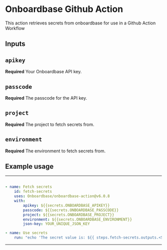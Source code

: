 
# Onboardbase Github Action

This action retrieves secrets from onboardbase for use in a Github Action Workflow

## Inputs

## `apikey`

**Required** Your Onboardbase API key.

## `passcode`

**Required** The passcode for the API key.

## `project`

**Required** The project to fetch secrets from.

## `environment`

**Required** The environment to fetch secrets from.

<!-- ## Outputs

## `time`

The time we greeted you. -->

## Example usage

---
```yaml

- name: Fetch secrets
    id: fetch-secrets
    uses: Onboardbase/onboardbase-action@v6.0.8
    with:
        apikey: ${{secrets.ONBOARDBASE_APIKEY}}
        passcode: ${{secrets.ONBOARDBASE_PASSCODE}}
        project: ${{secrets.ONBOARDBASE_PROJECT}}
        environment: ${{secrets.ONBOARDBASE_ENVIRONMENT}}
        json-key: YOUR_UNIQUE_JSON_KEY

- name: Use secrets
    run: "echo 'The secret value is: ${{ steps.fetch-secrets.outputs.<SECRET_KEY> }}'"
```
---
